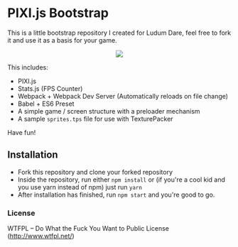 # PIXI.js Bootstrap

This is a little bootstrap repository I created for Ludum Dare, feel free to fork it and use it
as a basis for your game. 

<center><img src="http://i.imgur.com/vo0NBfF.png" /></center>

This includes:

* PIXI.js
* Stats.js (FPS Counter)
* Webpack + Webpack Dev Server (Automatically reloads on file change)
* Babel + ES6 Preset
* A simple game / screen structure with a preloader mechanism
* A sample `sprites.tps` file for use with TexturePacker

Have fun!

## Installation

* Fork this repository and clone your forked repository
* Inside the repository, run either `npm install` or (if you're a cool kid and you use yarn instead
  of npm) just run `yarn`
* After installation has finished, run `npm start` and you're good to go.

### License

WTFPL – Do What the Fuck You Want to Public License (http://www.wtfpl.net/)

